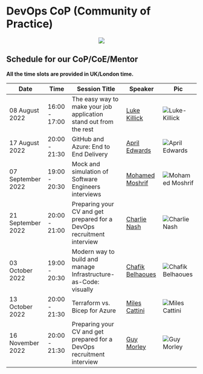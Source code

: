 # DevOps CoP (Community of Practice)
<p align="center">
  <img src="https://raw.githubusercontent.com/MohamedRadwan-devops/devops-step-by-step/main//source/images/mics/cop-2.gif" />
</p>

## Schedule for our CoP/CoE/Mentor

**All the time slots are provided in UK/London time.**

| Date    | Time    |    Session Title| Speaker |   Pic    |
| --------|-------- | ----------------| --------|----------|
| 08 August 2022| 16:00 - 17:00  | The easy way to make your job application stand out from the rest | [Luke Killick](https://github.com/MohamedRadwan-DevOps/devops-step-by-step/blob/main/source/events-speakers.md) |![Luke-Killick](https://raw.githubusercontent.com/MohamedRadwan-DevOps/devops-step-by-step/main//source/images/speakers/Luke-Killick.png)|
| 17 August 2022| 20:00 - 21:30  | GitHub and Azure: End to End Delivery | [April Edwards](https://github.com/MohamedRadwan-DevOps/devops-step-by-step/blob/main/source/events-speakers.md) | ![April Edwards](https://raw.githubusercontent.com/MohamedRadwan-DevOps/devops-step-by-step/main//source/images/speakers/April-Edwards.png)|
| 07 September 2022| 19:00 - 20:30  | Mock and simulation of Software Engineers interviews| [Mohamed Moshrif](https://github.com/MohamedRadwan-DevOps/devops-step-by-step/blob/main/source/events-speakers.md) | ![Mohamed Moshrif](https://raw.githubusercontent.com/MohamedRadwan-DevOps/devops-step-by-step/main//source/images/speakers/Mohamed-Moshrif.png)|
| 21 September 2022| 20:00 - 21:00  | Preparing your CV and get prepared for a DevOps recruitment interview | [Charlie Nash](https://github.com/MohamedRadwan-DevOps/devops-step-by-step/blob/main/source/events-speakers.md) | ![Charlie Nash](https://raw.githubusercontent.com/MohamedRadwan-DevOps/devops-step-by-step/main//source/images/speakers/Charlie-Nash.png)|
| 03 October 2022|  19:00 - 20:30  | Modern way to build and manage Infrastructure-as-Code: visually | [Chafik Belhaoues](https://github.com/MohamedRadwan-DevOps/devops-step-by-step/blob/main/source/events-speakers.md) | ![Chafik Belhaoues](https://raw.githubusercontent.com/MohamedRadwan-DevOps/devops-step-by-step/main//source/images/speakers/Chafik-Belhaoues.png)|
| 13 October 2022| 20:00 - 21:30   | Terraform vs. Bicep for Azure  | [Miles Cattini](https://github.com/MohamedRadwan-DevOps/devops-step-by-step/blob/main/source/events-speakers.md) | ![Miles Cattini](https://raw.githubusercontent.com/MohamedRadwan-DevOps/devops-step-by-step/main//source/images/speakers/Miles-Cattini.png)|
| 16 November 2022| 20:00 - 21:30  | Preparing your CV and get prepared for a DevOps recruitment interview | [Guy Morley](https://github.com/MohamedRadwan-DevOps/devops-step-by-step/blob/main/source/events-speakers.md) | ![Guy Morley](https://raw.githubusercontent.com/MohamedRadwan-DevOps/devops-step-by-step/main//source/images/speakers/Guy-Morley.png)|